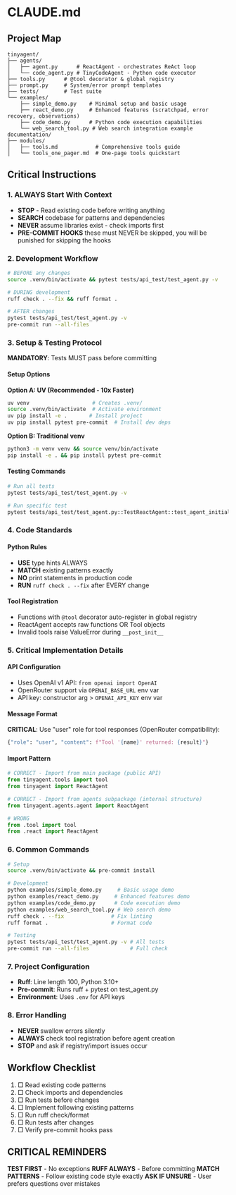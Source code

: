 # CLAUDE.md

## Project Map
```
tinyagent/
├── agents/
│   ├── agent.py      # ReactAgent - orchestrates ReAct loop
│   └── code_agent.py # TinyCodeAgent - Python code executor
├── tools.py      # @tool decorator & global registry
├── prompt.py     # System/error prompt templates
├── tests/        # Test suite
└── examples/
    ├── simple_demo.py    # Minimal setup and basic usage
    ├── react_demo.py     # Enhanced features (scratchpad, error recovery, observations)
    ├── code_demo.py      # Python code execution capabilities
    └── web_search_tool.py # Web search integration example
documentation/
├── modules/
│   ├── tools.md            # Comprehensive tools guide
│   └── tools_one_pager.md  # One-page tools quickstart
```

## Critical Instructions

### 1. ALWAYS Start With Context
- **STOP** - Read existing code before writing anything
- **SEARCH** codebase for patterns and dependencies
- **NEVER** assume libraries exist - check imports first
- **PRE-COMMIT HOOKS** these must NEVER be skipped, you will be punished for skipping the hooks

### 2. Development Workflow
```bash
# BEFORE any changes
source .venv/bin/activate && pytest tests/api_test/test_agent.py -v

# DURING development
ruff check . --fix && ruff format .

# AFTER changes
pytest tests/api_test/test_agent.py -v
pre-commit run --all-files
```

### 3. Setup & Testing Protocol
**MANDATORY**: Tests MUST pass before committing

#### Setup Options

**Option A: UV (Recommended - 10x Faster)**
```bash
uv venv                    # Creates .venv/
source .venv/bin/activate  # Activate environment
uv pip install -e .       # Install project
uv pip install pytest pre-commit  # Install dev deps
```

**Option B: Traditional venv**
```bash
python3 -m venv venv && source venv/bin/activate
pip install -e . && pip install pytest pre-commit
```

#### Testing Commands
```bash
# Run all tests
pytest tests/api_test/test_agent.py -v

# Run specific test
pytest tests/api_test/test_agent.py::TestReactAgent::test_agent_initialization_with_function_tools -v
```

### 4. Code Standards

#### Python Rules
- **USE** type hints ALWAYS
- **MATCH** existing patterns exactly
- **NO** print statements in production code
- **RUN** `ruff check . --fix` after EVERY change

#### Tool Registration
- Functions with `@tool` decorator auto-register in global registry
- ReactAgent accepts raw functions OR Tool objects
- Invalid tools raise ValueError during `__post_init__`

### 5. Critical Implementation Details

#### API Configuration
- Uses OpenAI v1 API: `from openai import OpenAI`
- OpenRouter support via `OPENAI_BASE_URL` env var
- API key: constructor arg > `OPENAI_API_KEY` env var

#### Message Format
**CRITICAL**: Use "user" role for tool responses (OpenRouter compatibility):
```python
{"role": "user", "content": f"Tool '{name}' returned: {result}"}
```

#### Import Pattern
```python
# CORRECT - Import from main package (public API)
from tinyagent.tools import tool
from tinyagent import ReactAgent

# CORRECT - Import from agents subpackage (internal structure)
from tinyagent.agents.agent import ReactAgent

# WRONG
from .tool import tool
from .react import ReactAgent
```

### 6. Common Commands
```bash
# Setup
source .venv/bin/activate && pre-commit install

# Development
python examples/simple_demo.py     # Basic usage demo
python examples/react_demo.py     # Enhanced features demo
python examples/code_demo.py      # Code execution demo
python examples/web_search_tool.py # Web search demo
ruff check . --fix               # Fix linting
ruff format .                    # Format code

# Testing
pytest tests/api_test/test_agent.py -v # All tests
pre-commit run --all-files             # Full check
```

### 7. Project Configuration
- **Ruff**: Line length 100, Python 3.10+
- **Pre-commit**: Runs ruff + pytest on test_agent.py
- **Environment**: Uses `.env` for API keys

### 8. Error Handling
- **NEVER** swallow errors silently
- **ALWAYS** check tool registration before agent creation
- **STOP** and ask if registry/import issues occur

## Workflow Checklist

1. □ Read existing code patterns
2. □ Check imports and dependencies
3. □ Run tests before changes
4. □ Implement following existing patterns
5. □ Run ruff check/format
6. □ Run tests after changes
7. □ Verify pre-commit hooks pass

## CRITICAL REMINDERS

**TEST FIRST** - No exceptions
**RUFF ALWAYS** - Before committing
**MATCH PATTERNS** - Follow existing code style exactly
**ASK IF UNSURE** - User prefers questions over mistakes
